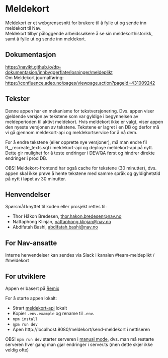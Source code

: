 # Meldekort

Meldekort er et webgrensesnitt for brukere til å fylle ut og sende inn meldekort til Nav.  
Meldekort tilbyr påloggende arbeidssøkere å se sin meldekorthistorikk, samt å fylle ut og sende inn meldekort.

## Dokumentasjon

https://navikt.github.io/dp-dokumentasjon/innbyggerflate/losninger/meldeplikt  
Om Meldekort journalføring: https://confluence.adeo.no/pages/viewpage.action?pageId=431009242

## Tekster

Denne appen har en mekanisme for tekstversjonering. Dvs. appen viser gjeldende versjon av tekstene som var gyldige i
begynnelsen av meldeperioden til aktivt meldekort. Hvis meldekort ikke er valgt, viser appen den nyeste versjonen av
tekstene. Tekstene er lagret i en DB og derfor må vi gå gjennom meldekort-api og meldekortservice for å nå dem.

For å endre tekstene (eller opprette nye versjoner), må man endre fil R__recreate_texts.sql i meldekort-api og deploye
meldekort-api på nytt. Dette gir mulighet for å teste endringer i DEV/QA først og hindrer direkte endringer i prod DB.

OBS! Meldekort-frontend har også cache for tekstene (30 minutter), dvs. appen skal ikke prøve å hente tekstene med samme
språk og gyldighetstid på nytt i løpet av 30 minutter.

## Henvendelser

Spørsmål knyttet til koden eller prosjekt rettes til:

* Thor Håkon Bredesen, thor.hakon.bredesen@nav.no
* Nattaphong Klinjan, nattaphong.klinjan@nav.no
* Abdifatah Bashi, abdifatah.bashi@nav.no

## For Nav-ansatte

Interne henvendelser kan sendes via Slack i kanalen #team-meldeplikt / #meldekort

## For utviklere

Appen er basert på [Remix](https://remix.run/docs)

For å starte appen lokalt:

- Strart [meldekort-api](https://github.com/navikt/meldekort-api) lokalt
- Kopier `.env.example` og rename til `.env`.
- `npm install`
- `npm run dev`
- Åpen http://localhost:8080/meldekort/send-meldekort i nettlseren

OBS! `npm run dev` starter serveren i [manual mode](https://remix.run/docs/en/main/guides/manual-mode), dvs. man må
restarte serveren hver gang man gjør endringer i server.ts (men dette skjer ikke veldig ofte)
